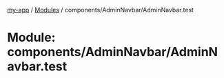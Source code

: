 [my-app](../README.md) / [Modules](../modules.md) / components/AdminNavbar/AdminNavbar.test

# Module: components/AdminNavbar/AdminNavbar.test

